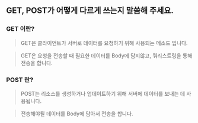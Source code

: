 ## GET, POST가 어떻게 다르게 쓰는지 말씀해 주세요.

### GET 이란?

> GET은 클라이언트가 서버로 데이터를 요청하기 위해 사용되는 메소드 입니다.

> GET은 요청을 전송할 때 필요한 데이터를 Body에 담지않고, 쿼리스트링을 통해 전송을 합니다.

### POST 란?

> POST는 리소스를 생성하거나 업데이트하기 위해 서버에 데이터를 보내는 데 사용됩니다.

> 전송해야될 데이터를 Body에 담아서 전송을 합니다.
